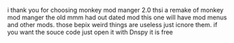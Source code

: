 i thank you for choosing monkey mod manger 2.0 thsi a remake of monkey mod manger the old mmm had out dated mod this one will have mod menus and other mods. those bepix weird things are useless just icnore them. if you want the souce code just open it with Dnspy it is free
